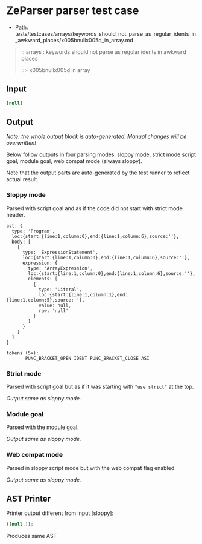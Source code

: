 # ZeParser parser test case

- Path: tests/testcases/arrays/keywords_should_not_parse_as_regular_idents_in_awkward_places/x005bnullx005d_in_array.md

> :: arrays : keywords should not parse as regular idents in awkward places
>
> ::> x005bnullx005d in array

## Input

`````js
[null]
`````

## Output

_Note: the whole output block is auto-generated. Manual changes will be overwritten!_

Below follow outputs in four parsing modes: sloppy mode, strict mode script goal, module goal, web compat mode (always sloppy).

Note that the output parts are auto-generated by the test runner to reflect actual result.

### Sloppy mode

Parsed with script goal and as if the code did not start with strict mode header.

`````
ast: {
  type: 'Program',
  loc:{start:{line:1,column:0},end:{line:1,column:6},source:''},
  body: [
    {
      type: 'ExpressionStatement',
      loc:{start:{line:1,column:0},end:{line:1,column:6},source:''},
      expression: {
        type: 'ArrayExpression',
        loc:{start:{line:1,column:0},end:{line:1,column:6},source:''},
        elements: [
          {
            type: 'Literal',
            loc:{start:{line:1,column:1},end:{line:1,column:5},source:''},
            value: null,
            raw: 'null'
          }
        ]
      }
    }
  ]
}

tokens (5x):
       PUNC_BRACKET_OPEN IDENT PUNC_BRACKET_CLOSE ASI
`````

### Strict mode

Parsed with script goal but as if it was starting with `"use strict"` at the top.

_Output same as sloppy mode._

### Module goal

Parsed with the module goal.

_Output same as sloppy mode._

### Web compat mode

Parsed in sloppy script mode but with the web compat flag enabled.

_Output same as sloppy mode._

## AST Printer

Printer output different from input [sloppy]:

````js
([null,]);
````

Produces same AST
